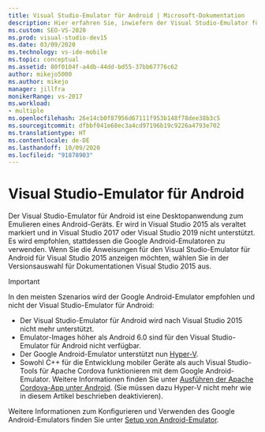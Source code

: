 ```yaml
---
title: Visual Studio-Emulator für Android | Microsoft-Dokumentation
description: Hier erfahren Sie, inwiefern der Visual Studio-Emulator für Android eine Desktopanwendung ist, die ein Android-Gerät emuliert.
ms.custom: SEO-VS-2020
ms.prod: visual-studio-dev15
ms.date: 03/09/2020
ms.technology: vs-ide-mobile
ms.topic: conceptual
ms.assetid: 80f0104f-a4db-44dd-bd55-37bb67776c62
author: mikejo5000
ms.author: mikejo
manager: jillfra
monikerRange: vs-2017
ms.workload:
- multiple
ms.openlocfilehash: 26e14cb0f87956d67111f953b148f78dee38b3c5
ms.sourcegitcommit: dfbbf041e68ec3a4cd97196b19c9226a4793e702
ms.translationtype: HT
ms.contentlocale: de-DE
ms.lasthandoff: 10/09/2020
ms.locfileid: "91878903"
---
```

# <a name="visual-studio-emulator-for-android"></a>Visual Studio-Emulator für Android

Der Visual Studio-Emulator für Android ist eine Desktopanwendung zum Emulieren eines Android-Geräts. Er wird in Visual Studio 2015 als veraltet markiert und in Visual Studio 2017 oder Visual Studio 2019 nicht unterstützt. Es wird empfohlen, stattdessen die Google Android-Emulatoren zu verwenden. Wenn Sie die Anweisungen für den Visual Studio-Emulator für Android für Visual Studio 2015 anzeigen möchten, wählen Sie in der Versionsauswahl für Dokumentationen Visual Studio 2015 aus.

> [!IMPORTANT]
> In den meisten Szenarios wird der Google Android-Emulator empfohlen und nicht der Visual Studio-Emulator für Android:
> - Der Visual Studio-Emulator für Android wird nach Visual Studio 2015 nicht mehr unterstützt.
> - Emulator-Images höher als Android 6.0 sind für den Visual Studio-Emulator für Android nicht verfügbar.
> - Der Google Android-Emulator unterstützt nun [Hyper-V](/xamarin/android/get-started/installation/android-emulator/hardware-acceleration#accelerating-with-hyper-v).
> - Sowohl C++ für die Entwicklung mobiler Geräte als auch Visual Studio-Tools für Apache Cordova funktionieren mit dem Google Android-Emulator. Weitere Informationen finden Sie unter [Ausführen der Apache Cordova-App unter Android](/visualstudio/cross-platform/tools-for-cordova/run-your-app/run-app-android#google-android-emulator). (Sie müssen dazu Hyper-V nicht mehr wie in diesem Artikel beschrieben deaktivieren).
>
> Weitere Informationen zum Konfigurieren und Verwenden des Google Android-Emulators finden Sie unter [Setup von Android-Emulator](/xamarin/android/get-started/installation/android-emulator/).
